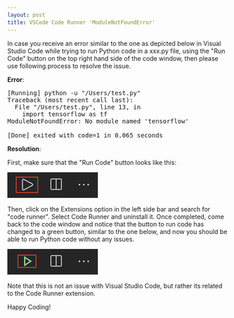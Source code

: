 ```yaml
---
layout: post
title: VSCode Code Runner 'ModuleNotFoundError'
---
```

In case you receive an error similar to the one as depicted below in Visual Studio Code while trying to run Python code in a xxx.py file, using the "Run Code" button on the top right hand side of the code window, then please use following process to resolve the issue.

**Error**:
<pre>
[Running] python -u "/Users/test.py"
Traceback (most recent call last):
  File "/Users/test.py", line 13, in <module>
    import tensorflow as tf
ModuleNotFoundError: No module named 'tensorflow'

[Done] exited with code=1 in 0.065 seconds </pre>

**Resolution**:

First, make sure that the "Run Code" button looks like this:

![CodeRunnerButton](./assets/vscode_cr1.png "Code Runner Button")

Then, click on the Extensions option in the left side bar and search for "code runner". Select Code Runner and uninstall it. Once completed, come back to the code window and notice that the button to run code has changed to a green button, similar to the one below, and now you should be able to run Python code without any issues. 

![PythonRunButton](./assets/vscode_cr2.png "Run Python Code Button")

Note that this is not an issue with Visual Studio Code, but rather its related to the Code Runner extension. 

Happy Coding!

